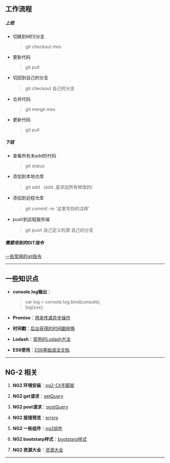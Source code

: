##  工作流程
##### 上班
* 切换到MES分支
    > git checkout mes
* 更新代码
    > git pull
* 切回到自己的分支
    > git checkout 自己的分支
* 合并代码
    > git merge mes
* 更新代码
    > git pull    

##### 下班
+ 查看所有未add的代码
    > git status
+ 添加到本地仓库
    > git add .   (add .是添加所有修改的)
+ 添加到远程仓库
    > git commit -m '这里写你的注释'
+ push到远程服务端
    > git push 自己定义的源 自己的分支 

##### 需要用到的GIT指令
[一些常用的git指令](gitInstructions/gitInstructions.md)

--- 

## 一些知识点
+ **console.log输出**：
    > var log = console.log.bind(console);  
    > log(xxx);
+ **Promise**：[用来传递异步操作](peomise/peomise.md)

+ **时间戳**：[后台获得的时间戳转换](timeStamp/timeStamp.md)  

+ **Lodash**：[常用的Lodash方法](lodash/lodash.md)  

+ **ES6使用**：[ES6基础语法文档](es6/es6.md)

---

## NG-2 相关

1. **NG2 环境安装**：[ng2-Cli手脚架](ng2/ng2-environmentalScience.md)

2. **NG2 get请求**：[getQuery](ng2/ng2-getQuery.md)

3. **NG2 post请求**：[postQuery](./ng2/ng2-postQuery.md)

4. **NG2 报错预览**：[errors](./ng2/ng2-errors.md)

5. **NG2 一些组件**：[ng2组件](https://github.com/brillout/awesome-angular-components)

6. **NG2 bootstarp样式**：[bootstarp样式](http://valor-software.com/ngx-bootstrap)

7. **NG2 资源大全**：[资源大全](https://github.com/ascode/awesome-ng2)
--- 
